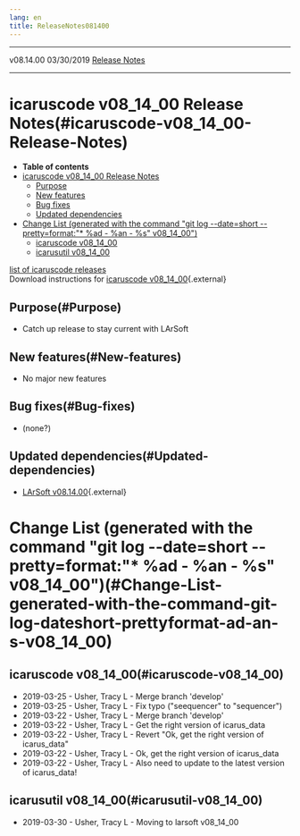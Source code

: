 ```yaml
---
lang: en
title: ReleaseNotes081400
---
```


  ----------- ------------ -- -- ------------------------------------------------------
  v08.14.00   03/30/2019         [Release Notes](ReleaseNotes081400.html)
  ----------- ------------ -- -- ------------------------------------------------------



icaruscode v08\_14\_00 Release Notes(#icaruscode-v08_14_00-Release-Notes)
==========================================================================================

-   **Table of contents**
-   [icaruscode v08\_14\_00 Release
    Notes](#icaruscode-v08_14_00-Release-Notes)
    -   [Purpose](#Purpose)
    -   [New features](#New-features)
    -   [Bug fixes](#Bug-fixes)
    -   [Updated dependencies](#Updated-dependencies)
-   [Change List (generated with the command \"git log \--date=short
    \--pretty=format:\"\* %ad - %an - %s\"
    v08\_14\_00\")](#Change-List-generated-with-the-command-git-log-dateshort-prettyformat-ad-an-s-v08_14_00)
    -   [icaruscode v08\_14\_00](#icaruscode-v08_14_00)
    -   [icarusutil v08\_14\_00](#icarusutil-v08_14_00)

[list of icaruscode
releases](List_of_ICARUS_code_releases.html)\
Download instructions for [icaruscode
v08\_14\_00](http://scisoft.fnal.gov/scisoft/bundles/sbnd/v08_13_02/icaruscode-v08_14_00.html){.external}



Purpose(#Purpose)
----------------------------------

-   Catch up release to stay current with LArSoft



New features(#New-features)
--------------------------------------------

-   No major new features



Bug fixes(#Bug-fixes)
--------------------------------------

-   (none?)



Updated dependencies(#Updated-dependencies)
------------------------------------------------------------

-   [LArSoft
    v08.14.00](https://cdcvs.fnal.gov/redmine/projects/larsoft/wiki/ReleaseNotes081400){.external}



Change List (generated with the command \"git log \--date=short \--pretty=format:\"\* %ad - %an - %s\" v08\_14\_00\")(#Change-List-generated-with-the-command-git-log-dateshort-prettyformat-ad-an-s-v08_14_00)
================================================================================================================================================================================================================================



icaruscode v08\_14\_00(#icaruscode-v08_14_00)
--------------------------------------------------------------

-   2019-03-25 - Usher, Tracy L - Merge branch \'develop\'
-   2019-03-25 - Usher, Tracy L - Fix typo (\"seequencer\" to
    \"sequencer\")
-   2019-03-22 - Usher, Tracy L - Merge branch \'develop\'
-   2019-03-22 - Usher, Tracy L - Get the right version of icarus\_data
-   2019-03-22 - Usher, Tracy L - Revert \"Ok, get the right version of
    icarus\_data\"
-   2019-03-22 - Usher, Tracy L - Ok, get the right version of
    icarus\_data
-   2019-03-22 - Usher, Tracy L - Also need to update to the latest
    version of icarus\_data!



icarusutil v08\_14\_00(#icarusutil-v08_14_00)
--------------------------------------------------------------

-   2019-03-30 - Usher, Tracy L - Moving to larsoft v08\_14\_00
